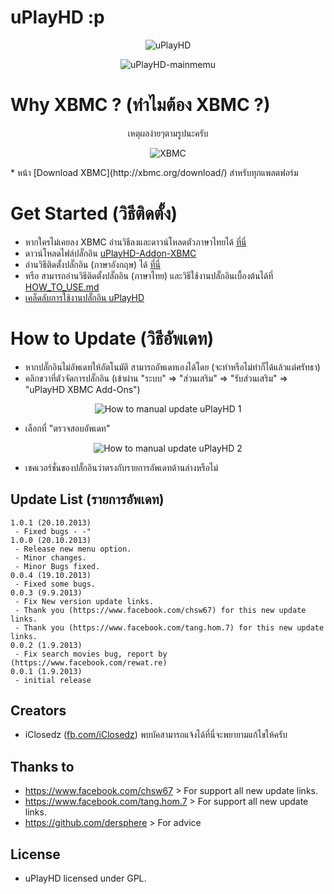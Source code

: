 # uPlayHD :p

<p align="center" >
  <img src="https://github.com/iClosedz/uPlayHD-xbmc-addons/raw/master/img/icon.png"  alt="uPlayHD" title="uPlayHD">
</p>
<p align="center" >
  <img src="https://github.com/iClosedz/uPlayHD-xbmc-addons/raw/master/img/main.jpg"  alt="uPlayHD-mainmemu" title="uPlayHD-mainmemu">
</p>

# Why XBMC ? (ทำไมต้อง XBMC ?)
<p align="center" >เหตุผลง่ายๆตามรูปนะครับ</p>
<p align="center" >
  <img src="https://github.com/iClosedz/uPlayHD-xbmc-addons/raw/master/img/xbmc.jpg"  alt="XBMC" title="XBMC">
</p>
* หน้า [Download XBMC](http://xbmc.org/download/) สำหรับทุกแพลตฟอร์ม

# Get Started (วิธีติดตั้ง)
* หากใครไม่เคยลง XBMC อ่านวิธีลงและดาวน์โหลดตัวภาษาไทยได้ [ที่นี่](http://www.overclockzone.com/forums/showthread.php/2104917-XBMC-12-ยอดมีเดียเซนเตอร์ตัวใหม่-ด้วยDXVA2-Thue-DTS-HD-ที่ใช้VGAได้คุ้มค่ายิ่งขึ้น)
* ดาวน์โหลดไฟล์ปลั๊กอิน [uPlayHD-Addon-XBMC](https://github.com/iClosedz/uPlayHD-xbmc-addons/raw/master/repository.uplayhd/repository.uplayhd.zip)
* อ่านวิธีติดตั้งปลั๊กอิน (ภาษาอังกฤษ) ได้ [ที่นี่](http://wiki.xbmc.org/index.php?title=Add-ons#How_to_install_from_a_ZIP_file)
* หรือ สามารถอ่านวิธีติดตั้งปลั๊กอิน (ภาษาไทย) และวิธีใช้งานปลั๊กอินเบื้องต้นได้ที่ [HOW_TO_USE.md](https://github.com/iClosedz/uPlayHD-xbmc-addons/blob/master/HOW_TO_USE.md)
* [เคล็ดลับการใช้งานปลั๊กอิน uPlayHD](https://github.com/iClosedz/uPlayHD-xbmc-addons/blob/master/TIPS.md)

# How to Update (วิธีอัพเดท)
* หากปลั๊กอินไม่อัพเดทให้อัตโนมัติ สามารถอัพเดทเองได้โดย (จะทำหรือไม่ทำก็ได้แล้วแต่ศรัทธา)
* คลิกขวาที่ตัวจัดการปลั๊กอิน (เข้าผ่าน "ระบบ" => "ส่วนเสริม" => "รับส่วนเสริม" => "uPlayHD XBMC Add-Ons")

<p align="center" >
  <img src="https://github.com/iClosedz/uPlayHD-xbmc-addons/raw/master/img/how_to_update/how_to_update_1.jpg"  alt="How to manual update uPlayHD 1" title="How to manual update uPlayHD 1">
</p>

* เลือกที่ "ตรวจสอบอัพเดท"

<p align="center" >
  <img src="https://github.com/iClosedz/uPlayHD-xbmc-addons/raw/master/img/how_to_update/how_to_update_2.jpg"  alt="How to manual update uPlayHD 2" title="How to manual update uPlayHD 2">
</p>

* เชคเวอร์ชั่นของปลั๊กอินว่าตรงกับรายการอัพเดทด้านล่างหรือไม่

## Update List (รายการอัพเดท)
	1.0.1 (20.10.2013)
	 - Fixed bugs - -"
	1.0.0 (20.10.2013)
	 - Release new menu option.
	 - Minor changes.
	 - Minor Bugs fixed.
	0.0.4 (19.10.2013)
	 - Fixed some bugs.
	0.0.3 (9.9.2013)
	 - Fix New version update links.
	 - Thank you (https://www.facebook.com/chsw67) for this new update links.
	 - Thank you (https://www.facebook.com/tang.hom.7) for this new update links.
	0.0.2 (1.9.2013)
	 - Fix search movies bug, report by (https://www.facebook.com/rewat.re)
	0.0.1 (1.9.2013)
	 - initial release

## Creators
- iClosedz ([fb.com/iClosedz](https://www.facebook.com/iClosedz)) พบบัคสามารถแจ้งได้ที่นี่จะพยายามแก้ไขให้ครับ

## Thanks to
- https://www.facebook.com/chsw67 > For support all new update links.
- https://www.facebook.com/tang.hom.7 > For support all new update links.
- https://github.com/dersphere > For advice

## License
- uPlayHD licensed under GPL.
